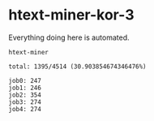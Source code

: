 # htext-miner-kor-3

Everything doing here is automated.

```
htext-miner

total: 1395/4514 (30.903854674346476%)

job0: 247
job1: 246
job2: 354
job3: 274
job4: 274
```